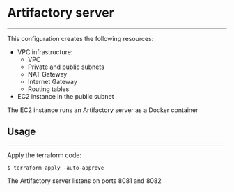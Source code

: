 # Artifactory server
---

This configuration creates the following resources:
* VPC infrastructure:
   * VPC
   * Private and public subnets
   * NAT Gateway
   * Internet Gateway
   * Routing tables
* EC2 instance in the public subnet


The EC2 instance runs an Artifactory server as a Docker container

## Usage
---

Apply the terraform code:
```
$ terraform apply -auto-approve
```

The Artifactory server listens on ports 8081 and 8082
